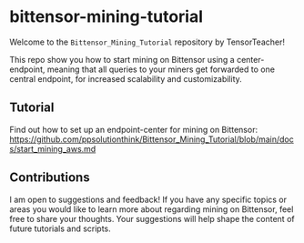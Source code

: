 # bittensor-mining-tutorial

Welcome to the `Bittensor_Mining_Tutorial` repository by TensorTeacher! 

This repo show you how to start mining on Bittensor using a center-endpoint, meaning that all queries to your miners get forwarded to one central endpoint, for increased scalability and customizability.

## Tutorial

Find out how to set up an endpoint-center for mining on Bittensor: https://github.com/ppsolutionthink/Bittensor_Mining_Tutorial/blob/main/docs/start_mining_aws.md


## Contributions

I am open to suggestions and feedback! If you have any specific topics or areas you would like to learn more about regarding mining on Bittensor, feel free to share your thoughts. Your suggestions will help shape the content of future tutorials and scripts.

